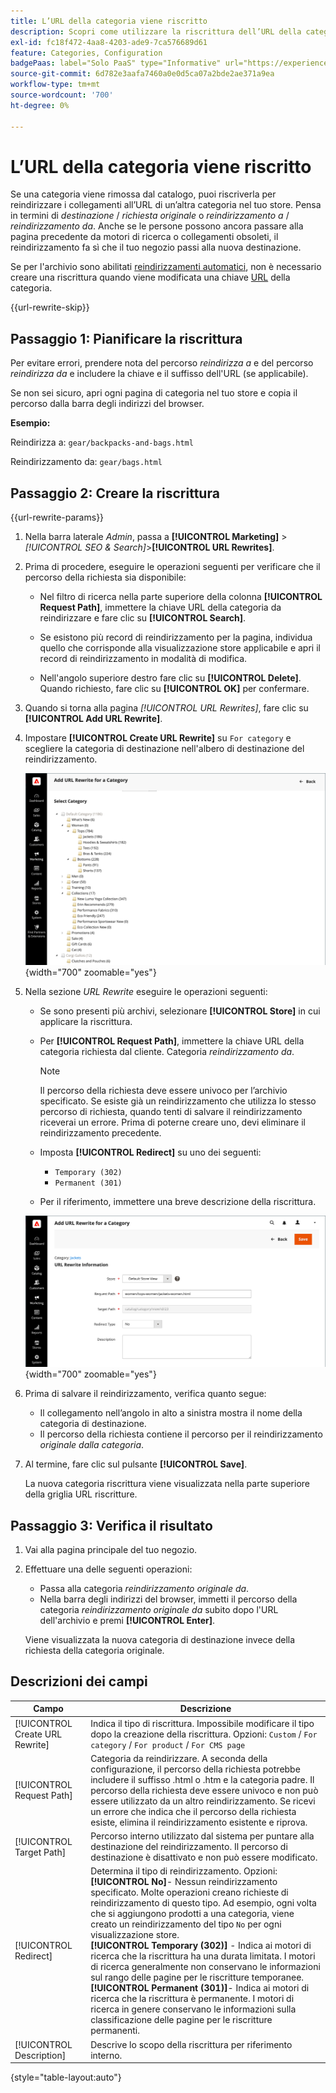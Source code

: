 ```yaml
---
title: L’URL della categoria viene riscritto
description: Scopri come utilizzare la riscrittura dell’URL della categoria per reindirizzare i collegamenti all’URL di un’altra categoria nel tuo store di Commerce.
exl-id: fc18f472-4aa8-4203-ade9-7ca576689d61
feature: Categories, Configuration
badgePaas: label="Solo PaaS" type="Informative" url="https://experienceleague.adobe.com/en/docs/commerce/user-guides/product-solutions" tooltip="Applicabile solo ai progetti Adobe Commerce on Cloud (infrastruttura PaaS gestita da Adobe) e ai progetti on-premise."
source-git-commit: 6d782e3aafa7460a0e0d5ca07a2bde2ae371a9ea
workflow-type: tm+mt
source-wordcount: '700'
ht-degree: 0%

---
```


# L’URL della categoria viene riscritto

Se una categoria viene rimossa dal catalogo, puoi riscriverla per reindirizzare i collegamenti all’URL di un’altra categoria nel tuo store. Pensa in termini di _destinazione_ / _richiesta originale_ o _reindirizzamento a_ / _reindirizzamento da_. Anche se le persone possono ancora passare alla pagina precedente da motori di ricerca o collegamenti obsoleti, il reindirizzamento fa sì che il tuo negozio passi alla nuova destinazione.

Se per l&#39;archivio sono abilitati [reindirizzamenti automatici](url-redirect-product-automatic.md), non è necessario creare una riscrittura quando viene modificata una chiave [URL](../catalog/catalog-urls.md) della categoria.

{{url-rewrite-skip}}

## Passaggio 1: Pianificare la riscrittura

Per evitare errori, prendere nota del percorso _reindirizza a_ e del percorso _reindirizza da_ e includere la chiave e il suffisso dell&#39;URL (se applicabile).

Se non sei sicuro, apri ogni pagina di categoria nel tuo store e copia il percorso dalla barra degli indirizzi del browser.

**Esempio:**

Reindirizza a: `gear/backpacks-and-bags.html`

Reindirizzamento da: `gear/bags.html`

## Passaggio 2: Creare la riscrittura

{{url-rewrite-params}}

1. Nella barra laterale _Admin_, passa a **[!UICONTROL Marketing]** > _[!UICONTROL SEO & Search]_>**[!UICONTROL URL Rewrites]**.

1. Prima di procedere, eseguire le operazioni seguenti per verificare che il percorso della richiesta sia disponibile:

   - Nel filtro di ricerca nella parte superiore della colonna **[!UICONTROL Request Path]**, immettere la chiave URL della categoria da reindirizzare e fare clic su **[!UICONTROL Search]**.

   - Se esistono più record di reindirizzamento per la pagina, individua quello che corrisponde alla visualizzazione store applicabile e apri il record di reindirizzamento in modalità di modifica.

   - Nell&#39;angolo superiore destro fare clic su **[!UICONTROL Delete]**. Quando richiesto, fare clic su **[!UICONTROL OK]** per confermare.

1. Quando si torna alla pagina _[!UICONTROL URL Rewrites]_, fare clic su **[!UICONTROL Add URL Rewrite]**.

1. Impostare **[!UICONTROL Create URL Rewrite]** su `For category` e scegliere la categoria di destinazione nell&#39;albero di destinazione del reindirizzamento.

   ![Riscrittura URL - scegli categoria](./assets/url-rewrite-category-choose.png){width="700" zoomable="yes"}

1. Nella sezione _URL Rewrite_ eseguire le operazioni seguenti:

   - Se sono presenti più archivi, selezionare **[!UICONTROL Store]** in cui applicare la riscrittura.

   - Per **[!UICONTROL Request Path]**, immettere la chiave URL della categoria richiesta dal cliente. Categoria _reindirizzamento da_.

     >[!NOTE]
     >
     >Il percorso della richiesta deve essere univoco per l’archivio specificato. Se esiste già un reindirizzamento che utilizza lo stesso percorso di richiesta, quando tenti di salvare il reindirizzamento riceverai un errore. Prima di poterne creare uno, devi eliminare il reindirizzamento precedente.

   - Imposta **[!UICONTROL Redirect]** su uno dei seguenti:

      - `Temporary (302)`
      - `Permanent (301)`

   - Per il riferimento, immettere una breve descrizione della riscrittura.

   ![Aggiungi riscrittura URL per categoria](./assets/url-rewrite-for-category.png){width="700" zoomable="yes"}

1. Prima di salvare il reindirizzamento, verifica quanto segue:

   - Il collegamento nell’angolo in alto a sinistra mostra il nome della categoria di destinazione.
   - Il percorso della richiesta contiene il percorso per il reindirizzamento _originale dalla categoria_.

1. Al termine, fare clic sul pulsante **[!UICONTROL Save]**.

   La nuova categoria riscrittura viene visualizzata nella parte superiore della griglia URL riscritture.

## Passaggio 3: Verifica il risultato

1. Vai alla pagina principale del tuo negozio.

1. Effettuare una delle seguenti operazioni:

   - Passa alla categoria _reindirizzamento originale da_.
   - Nella barra degli indirizzi del browser, immetti il percorso della categoria _reindirizzamento originale da_ subito dopo l&#39;URL dell&#39;archivio e premi **[!UICONTROL Enter]**.

   Viene visualizzata la nuova categoria di destinazione invece della richiesta della categoria originale.

## Descrizioni dei campi

| Campo | Descrizione |
|--- |--- |
| [!UICONTROL Create URL Rewrite] | Indica il tipo di riscrittura. Impossibile modificare il tipo dopo la creazione della riscrittura. Opzioni: `Custom` / `For category` / `For product` / `For CMS page` |
| [!UICONTROL Request Path] | Categoria da reindirizzare. A seconda della configurazione, il percorso della richiesta potrebbe includere il suffisso .html o .htm e la categoria padre. Il percorso della richiesta deve essere univoco e non può essere utilizzato da un altro reindirizzamento. Se ricevi un errore che indica che il percorso della richiesta esiste, elimina il reindirizzamento esistente e riprova. |
| [!UICONTROL Target Path] | Percorso interno utilizzato dal sistema per puntare alla destinazione del reindirizzamento. Il percorso di destinazione è disattivato e non può essere modificato. |
| [!UICONTROL Redirect] | Determina il tipo di reindirizzamento. Opzioni: <br/>**[!UICONTROL No]**- Nessun reindirizzamento specificato. Molte operazioni creano richieste di reindirizzamento di questo tipo. Ad esempio, ogni volta che si aggiungono prodotti a una categoria, viene creato un reindirizzamento del tipo `No` per ogni visualizzazione store.<br/>**[!UICONTROL Temporary (302)]** - Indica ai motori di ricerca che la riscrittura ha una durata limitata. I motori di ricerca generalmente non conservano le informazioni sul rango delle pagine per le riscritture temporanee. <br/>**[!UICONTROL Permanent (301)]**- Indica ai motori di ricerca che la riscrittura è permanente. I motori di ricerca in genere conservano le informazioni sulla classificazione delle pagine per le riscritture permanenti. |
| [!UICONTROL Description] | Descrive lo scopo della riscrittura per riferimento interno. |

{style="table-layout:auto"}
